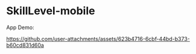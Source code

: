 # SkillLevel-mobile

App Demo:



https://github.com/user-attachments/assets/623b4716-6cbf-44bd-b373-b60cd831d60a


